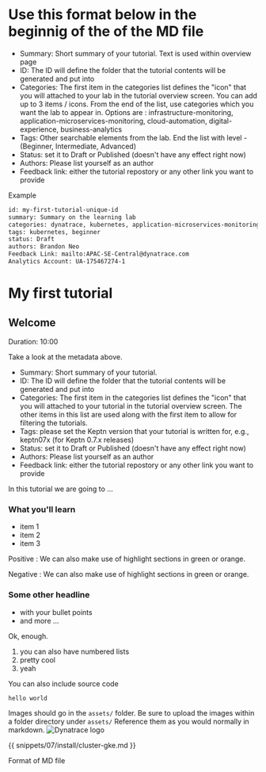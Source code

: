 # Use this format below in the beginnig of the of the MD file

- Summary: Short summary of your tutorial. Text is used within overview page
- ID: The ID will define the folder that the tutorial contents will be generated and put into
- Categories: The first item in the categories list defines the "icon" that you will attached to your lab in the tutorial overview screen. You can add up to 3 items / icons. From the end of the list, use categories which you want the lab to appear in. Options are : infrastructure-monitoring, application-microservices-monitoring, cloud-automation, digital-experience, business-analytics
- Tags: Other searchable elements from the lab. End the list with level - (Beginner, Intermediate, Advanced)
- Status: set it to Draft or Published (doesn't have any effect right now)
- Authors: Please list yourself as an author
- Feedback link: either the tutorial repostory or any other link you want to provide 

Example

``` bash
id: my-first-tutorial-unique-id     
summary: Summary on the learning lab
categories: dynatrace, kubernetes, application-microservices-monitoring  
tags: kubernetes, beginner 
status: Draft 
authors: Brandon Neo 
Feedback Link: mailto:APAC-SE-Central@dynatrace.com 
Analytics Account: UA-175467274-1

```

<!-- name of your lab -->
# My first tutorial

<!-- heading starting with ## will create a new section. Also include the estimated duration for this section to provide some guidance for the user -->
## Welcome
Duration: 10:00

Take a look at the metadata above.
- Summary: Short summary of your tutorial.
- ID: The ID will define the folder that the tutorial contents will be generated and put into
- Categories: The first item in the categories list defines the "icon" that you will attached to your tutorial in the tutorial overview screen. The other items in this list are used along with the first item to allow for filtering the tutorials.
- Tags: please set the Keptn version that your tutorial is written for, e.g., keptn07x (for Keptn 0.7.x releases)
- Status: set it to Draft or Published (doesn't have any effect right now)
- Authors: Please list yourself as an author
- Feedback link: either the tutorial repostory or any other link you want to provide 

In this tutorial we are going to ...

<!-- subheadline -->
### What you'll learn

- item 1
- item 2
- item 3

Positive
: We can also make use of highlight sections in green or orange.

Negative
: We can also make use of highlight sections in green or orange.

### Some other headline

- with your bullet points
- and more ...

Ok, enough.

1. you can also have numbered lists
1. pretty cool
1. yeah

You can also include source code

```
hello world
```

Images should go in the `assets/` folder.
Be sure to upload the images within a folder directory under `assets/`
Reference them as you would normally in markdown.
![Dynatrace logo](assets/keptn-logo.png)


<!-- include snippets here -->
{{ snippets/07/install/cluster-gke.md }}


Format of MD file

